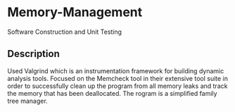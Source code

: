 # Memory-Management

Software Construction and Unit Testing

## Description

Used Valgrind which is an instrumentation framework for building dynamic analysis tools. Focused on the Memcheck tool in their extensive tool suite in order to successfully clean up the program from all memory leaks and track the memory that has been deallocated. The rogram is a simplified family tree manager.
